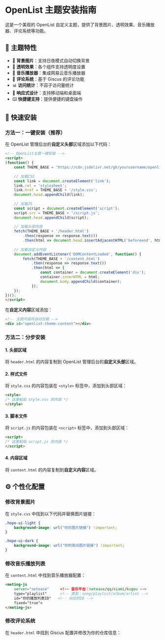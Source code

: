 # OpenList 主题安装指南

这是一个美观的 OpenList 自定义主题，提供了背景图片、透明效果、音乐播放器、评论系统等功能。

## 🎨 主题特性

- 🌅 **背景图片**：支持日夜模式自动切换背景
- 💫 **透明效果**：各个组件支持透明度设置
- 🎵 **音乐播放器**：集成网易云音乐播放器
- 💬 **评论系统**：基于 Giscus 的评论功能  
- 📊 **访问统计**：不蒜子访问量统计
- 📱 **响应式设计**：支持移动端和桌面端
- ⌨️ **快捷键支持**：提供便捷的键盘操作

## 🚀 快速安装

### 方法一：一键安装（推荐）

在 OpenList 管理后台的**自定义头部**区域添加以下代码：

```html
<!-- OpenList主题一键安装 -->
<script>
(function() {
    const THEME_BASE = 'https://cdn.jsdelivr.net/gh/yourusername/openlist-themes@main/themes/default';
    
    // 加载CSS
    const link = document.createElement('link');
    link.rel = 'stylesheet';
    link.href = THEME_BASE + '/style.css';
    document.head.appendChild(link);
    
    // 加载JS
    const script = document.createElement('script');
    script.src = THEME_BASE + '/script.js';
    document.head.appendChild(script);
    
    // 加载头部内容
    fetch(THEME_BASE + '/header.html')
        .then(response => response.text())
        .then(html => document.head.insertAdjacentHTML('beforeend', html));
        
    // 加载自定义内容
    document.addEventListener('DOMContentLoaded', function() {
        fetch(THEME_BASE + '/content.html')
            .then(response => response.text())
            .then(html => {
                const container = document.createElement('div');
                container.innerHTML = html;
                document.body.appendChild(container);
            });
    });
})();
</script>
```

在**自定义内容**区域添加：

```html
<!-- 主题内容将自动加载 -->
<div id="openlist-theme-content"></div>
```

### 方法二：分步安装

#### 1. 头部区域

将 `header.html` 的内容复制到 OpenList 管理后台的**自定义头部**区域。

#### 2. 样式文件

将 `style.css` 的内容包装在 `<style>` 标签中，添加到头部区域：

```html
<style>
/* 这里粘贴 style.css 的内容 */
</style>
```

#### 3. 脚本文件

将 `script.js` 的内容包装在 `<script>` 标签中，添加到头部区域：

```html
<script>
/* 这里粘贴 script.js 的内容 */
</script>
```

#### 4. 内容区域

将 `content.html` 的内容复制到**自定义内容**区域。

## ⚙️ 个性化配置

### 修改背景图片

在 `style.css` 中找到以下代码并替换图片链接：

```css
.hope-ui-light {
    background-image: url("你的图片链接") !important;
}

.hope-ui-dark {
    background-image: url("你的夜间图片链接") !important;
}
```

### 修改音乐播放列表

在 `content.html` 中找到音乐播放器配置：

```html
<meting-js 
    server="netease"     <!-- 音乐平台：netease/qq/xiami/kugou -->
    type="playlist"      <!-- 类型：song/playlist/album/artist -->
    id="你的播放列表ID"   <!-- 对应的ID -->
    fixed="true">
</meting-js>
```

### 修改评论系统

在 `header.html` 中找到 Giscus 配置并修改为你的仓库信息：